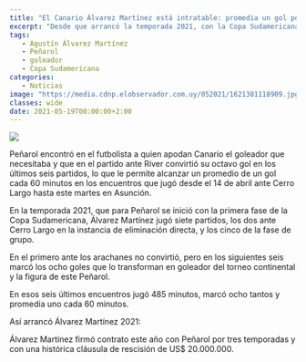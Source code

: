 ```yaml
---
title: "El Canario Álvarez Martínez está intratable: promedia un gol por hora"
excerpt: "Desde que arrancó la temporada 2021, con la Copa Sudamericana, jugó siete partidos y convirtió ocho goles"
tags:
   - Agustín Álvarez Martínez
   - Peñarol
   - goleador
   - Copa Sudamericana
categories:
   - Noticias
image: "https://media.cdnp.elobservador.com.uy/052021/1621381118909.jpg?&cw=1170"
classes: wide
date: 2021-05-19T00:00:00+2:00
---
```



<img src="https://media.cdnp.elobservador.com.uy/052021/1621381118909.jpg?&cw=1170">


Peñarol encontró en el futbolista a quien apodan Canario el goleador que necesitaba y que en el partido ante River convirtió su octavo gol en los últimos seis partidos, lo que le permite alcanzar un promedio de un gol cada 60 minutos en los encuentros que jugó desde el 14 de abril ante Cerro Largo hasta este martes en Asunción.


En la temporada 2021, que para Peñarol se inició con la primera fase de la Copa Sudamericana, Álvarez Martínez jugó siete partidos, los dos ante Cerro Largo en la instancia de eliminación directa, y los cinco de la fase de grupo.


En el primero ante los arachanes no convirtió, pero en los siguientes seis marcó los ocho goles que lo transforman en goleador del torneo continental y la figura de este Peñarol.


En esos seis últimos encuentros jugó 485 minutos, marcó ocho tantos y promedia uno cada 60 minutos.


Así arrancó Álvarez Martínez 2021:


Álvarez Martínez firmó contrato este año con Peñarol por tres temporadas y con una histórica cláusula de rescisión de US$ 20.000.000.





